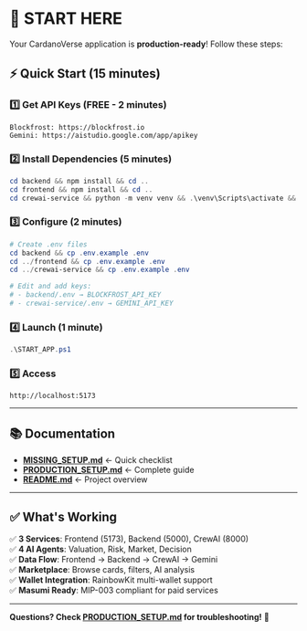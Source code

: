 # 🚀 START HERE

Your CardanoVerse application is **production-ready**! Follow these steps:

## ⚡ Quick Start (15 minutes)

### 1️⃣ Get API Keys (FREE - 2 minutes)
```
Blockfrost: https://blockfrost.io
Gemini: https://aistudio.google.com/app/apikey
```

### 2️⃣ Install Dependencies (5 minutes)
```powershell
cd backend && npm install && cd ..
cd frontend && npm install && cd ..
cd crewai-service && python -m venv venv && .\venv\Scripts\activate && pip install -r requirements.txt && cd ..
```

### 3️⃣ Configure (2 minutes)
```powershell
# Create .env files
cd backend && cp .env.example .env
cd ../frontend && cp .env.example .env
cd ../crewai-service && cp .env.example .env

# Edit and add keys:
# - backend/.env → BLOCKFROST_API_KEY
# - crewai-service/.env → GEMINI_API_KEY
```

### 4️⃣ Launch (1 minute)
```powershell
.\START_APP.ps1
```

### 5️⃣ Access
```
http://localhost:5173
```

---

## 📚 Documentation

- **[MISSING_SETUP.md](./MISSING_SETUP.md)** ← Quick checklist
- **[PRODUCTION_SETUP.md](./PRODUCTION_SETUP.md)** ← Complete guide
- **[README.md](./README.md)** ← Project overview

---

## ✅ What's Working

✅ **3 Services**: Frontend (5173), Backend (5000), CrewAI (8000)  
✅ **4 AI Agents**: Valuation, Risk, Market, Decision  
✅ **Data Flow**: Frontend → Backend → CrewAI → Gemini  
✅ **Marketplace**: Browse cards, filters, AI analysis  
✅ **Wallet Integration**: RainbowKit multi-wallet support  
✅ **Masumi Ready**: MIP-003 compliant for paid services  

---

**Questions? Check [PRODUCTION_SETUP.md](./PRODUCTION_SETUP.md) for troubleshooting!** 🎉
